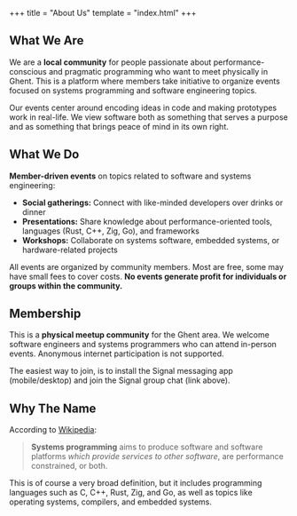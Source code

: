 +++
title = "About Us"
template = "index.html"
+++
 
## What We Are

We are a **local community** for people passionate about performance-conscious and pragmatic programming who want to meet physically in Ghent. This is a platform where members take initiative to organize events focused on systems programming and software engineering topics.

Our events center around encoding ideas in code and making prototypes work in real-life. We view software both as something that serves a purpose and as something that brings peace of mind in its own right.

## What We Do

**Member-driven events** on topics related to software and systems engineering:

- **Social gatherings:** Connect with like-minded developers over drinks or dinner
- **Presentations:** Share knowledge about performance-oriented tools, languages (Rust, C++, Zig, Go), and frameworks  
- **Workshops:** Collaborate on systems software, embedded systems, or hardware-related projects

All events are organized by community members. Most are free, some may have small fees to cover costs. **No events generate profit for individuals or groups within the community.**

## Membership

This is a **physical meetup community** for the Ghent area. We welcome software engineers and systems programmers who can attend in-person events. Anonymous internet participation is not supported.

The easiest way to join, is to install the Signal messaging app (mobile/desktop) and join the Signal group chat (link above).

## Why The Name

According to [Wikipedia](https://en.wikipedia.org/wiki/Systems_programming):

> **Systems programming** aims to produce software and software platforms _which provide services to other software_, are performance constrained, or both.

This is of course a very broad definition, but it includes programming languages such as C, C++, Rust, Zig, and Go, as well as topics like operating systems, compilers, and embedded systems.
